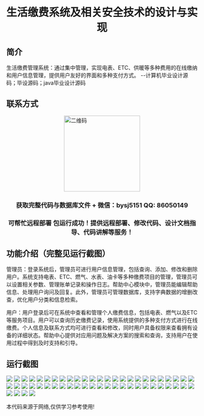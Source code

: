 <p><h1 align="center">生活缴费系统及相关安全技术的设计与实现</h1></p>

## 简介
生活缴费管理系统：通过集中管理，实现电表、ETC、供暖等多种费用的在线缴纳和用户信息管理，提供用户友好的界面和多种支付方式。    --计算机毕业设计源码；毕设源码；java毕业设计源码


## 联系方式
<img src="https://bs-1329754181.cos.ap-shanghai.myqcloud.com/wx.jpg" alt="二维码" style="display: block; margin: 0 auto;" width="200px">
<p><h3 align="center">获取完整代码与数据库文件 + 微信：bysj5151 QQ: 86050149</h3></p>
<p><h3 align="center">可帮忙远程部署 包运行成功！提供远程部署、修改代码、设计文档指导、代码讲解等服务！</h3></p>

## 功能介绍（完整见运行截图）
管理员：登录系统后，管理员可进行用户信息管理，包括查询、添加、修改和删除用户。系统支持电表、ETC、燃气、水表、油卡等多种缴费项目的管理，管理员可以设置相关参数、管理账单记录和操作日志。帮助中心模块中，管理员能编辑帮助信息、处理用户询问及回复。此外，管理员可管理数据库，支持字典数据的增删改查，优化用户分类和信息检索。

用户：用户登录后可在系统中查看和管理个人缴费信息，包括电表、燃气以及ETC等服务项目。用户可以查询历史缴费记录，使用系统提供的多种支付方式进行在线缴费。个人信息及联系方式均可进行查看和修改，同时用户具备权限来查看拥有设备的详细状态。帮助中心提供对应用问题及解决方案的搜索和查询，支持用户在使用过程中得到及时支持和引导。


## 运行截图
![](https://bs-1329754181.cos.ap-shanghai.myqcloud.com/ssm/LivingPaymentSystemAndRelatedSecurityTechnologies/img/001.jpg)
![](https://bs-1329754181.cos.ap-shanghai.myqcloud.com/ssm/LivingPaymentSystemAndRelatedSecurityTechnologies/img/002.jpg)
![](https://bs-1329754181.cos.ap-shanghai.myqcloud.com/ssm/LivingPaymentSystemAndRelatedSecurityTechnologies/img/003.jpg)
![](https://bs-1329754181.cos.ap-shanghai.myqcloud.com/ssm/LivingPaymentSystemAndRelatedSecurityTechnologies/img/004.jpg)
![](https://bs-1329754181.cos.ap-shanghai.myqcloud.com/ssm/LivingPaymentSystemAndRelatedSecurityTechnologies/img/005.jpg)
![](https://bs-1329754181.cos.ap-shanghai.myqcloud.com/ssm/LivingPaymentSystemAndRelatedSecurityTechnologies/img/006.jpg)
![](https://bs-1329754181.cos.ap-shanghai.myqcloud.com/ssm/LivingPaymentSystemAndRelatedSecurityTechnologies/img/007.jpg)
![](https://bs-1329754181.cos.ap-shanghai.myqcloud.com/ssm/LivingPaymentSystemAndRelatedSecurityTechnologies/img/008.jpg)
![](https://bs-1329754181.cos.ap-shanghai.myqcloud.com/ssm/LivingPaymentSystemAndRelatedSecurityTechnologies/img/009.jpg)
![](https://bs-1329754181.cos.ap-shanghai.myqcloud.com/ssm/LivingPaymentSystemAndRelatedSecurityTechnologies/img/010.jpg)
![](https://bs-1329754181.cos.ap-shanghai.myqcloud.com/ssm/LivingPaymentSystemAndRelatedSecurityTechnologies/img/011.jpg)
![](https://bs-1329754181.cos.ap-shanghai.myqcloud.com/ssm/LivingPaymentSystemAndRelatedSecurityTechnologies/img/012.jpg)
![](https://bs-1329754181.cos.ap-shanghai.myqcloud.com/ssm/LivingPaymentSystemAndRelatedSecurityTechnologies/img/013.jpg)
![](https://bs-1329754181.cos.ap-shanghai.myqcloud.com/ssm/LivingPaymentSystemAndRelatedSecurityTechnologies/img/014.jpg)
![](https://bs-1329754181.cos.ap-shanghai.myqcloud.com/ssm/LivingPaymentSystemAndRelatedSecurityTechnologies/img/015.jpg)
![](https://bs-1329754181.cos.ap-shanghai.myqcloud.com/ssm/LivingPaymentSystemAndRelatedSecurityTechnologies/img/016.jpg)
![](https://bs-1329754181.cos.ap-shanghai.myqcloud.com/ssm/LivingPaymentSystemAndRelatedSecurityTechnologies/img/017.jpg)
![](https://bs-1329754181.cos.ap-shanghai.myqcloud.com/ssm/LivingPaymentSystemAndRelatedSecurityTechnologies/img/018.jpg)
![](https://bs-1329754181.cos.ap-shanghai.myqcloud.com/ssm/LivingPaymentSystemAndRelatedSecurityTechnologies/img/019.jpg)
![](https://bs-1329754181.cos.ap-shanghai.myqcloud.com/ssm/LivingPaymentSystemAndRelatedSecurityTechnologies/img/020.jpg)
![](https://bs-1329754181.cos.ap-shanghai.myqcloud.com/ssm/LivingPaymentSystemAndRelatedSecurityTechnologies/img/021.jpg)
![](https://bs-1329754181.cos.ap-shanghai.myqcloud.com/ssm/LivingPaymentSystemAndRelatedSecurityTechnologies/img/022.jpg)
![](https://bs-1329754181.cos.ap-shanghai.myqcloud.com/ssm/LivingPaymentSystemAndRelatedSecurityTechnologies/img/023.jpg)
![](https://bs-1329754181.cos.ap-shanghai.myqcloud.com/ssm/LivingPaymentSystemAndRelatedSecurityTechnologies/img/024.jpg)
![](https://bs-1329754181.cos.ap-shanghai.myqcloud.com/ssm/LivingPaymentSystemAndRelatedSecurityTechnologies/img/025.jpg)
![](https://bs-1329754181.cos.ap-shanghai.myqcloud.com/ssm/LivingPaymentSystemAndRelatedSecurityTechnologies/img/026.jpg)
![](https://bs-1329754181.cos.ap-shanghai.myqcloud.com/ssm/LivingPaymentSystemAndRelatedSecurityTechnologies/img/027.jpg)
![](https://bs-1329754181.cos.ap-shanghai.myqcloud.com/ssm/LivingPaymentSystemAndRelatedSecurityTechnologies/img/028.jpg)
![](https://bs-1329754181.cos.ap-shanghai.myqcloud.com/ssm/LivingPaymentSystemAndRelatedSecurityTechnologies/img/029.jpg)
![](https://bs-1329754181.cos.ap-shanghai.myqcloud.com/ssm/LivingPaymentSystemAndRelatedSecurityTechnologies/img/030.jpg)
![](https://bs-1329754181.cos.ap-shanghai.myqcloud.com/ssm/LivingPaymentSystemAndRelatedSecurityTechnologies/img/031.jpg)
![](https://bs-1329754181.cos.ap-shanghai.myqcloud.com/ssm/LivingPaymentSystemAndRelatedSecurityTechnologies/img/032.jpg)
![](https://bs-1329754181.cos.ap-shanghai.myqcloud.com/ssm/LivingPaymentSystemAndRelatedSecurityTechnologies/img/033.jpg)
![](https://bs-1329754181.cos.ap-shanghai.myqcloud.com/ssm/LivingPaymentSystemAndRelatedSecurityTechnologies/img/034.jpg)
![](https://bs-1329754181.cos.ap-shanghai.myqcloud.com/ssm/LivingPaymentSystemAndRelatedSecurityTechnologies/img/035.jpg)
![](https://bs-1329754181.cos.ap-shanghai.myqcloud.com/ssm/LivingPaymentSystemAndRelatedSecurityTechnologies/img/036.jpg)
![](https://bs-1329754181.cos.ap-shanghai.myqcloud.com/ssm/LivingPaymentSystemAndRelatedSecurityTechnologies/img/037.jpg)
![](https://bs-1329754181.cos.ap-shanghai.myqcloud.com/ssm/LivingPaymentSystemAndRelatedSecurityTechnologies/img/038.jpg)
![](https://bs-1329754181.cos.ap-shanghai.myqcloud.com/ssm/LivingPaymentSystemAndRelatedSecurityTechnologies/img/039.jpg)
![](https://bs-1329754181.cos.ap-shanghai.myqcloud.com/ssm/LivingPaymentSystemAndRelatedSecurityTechnologies/img/040.jpg)
![](https://bs-1329754181.cos.ap-shanghai.myqcloud.com/ssm/LivingPaymentSystemAndRelatedSecurityTechnologies/img/041.jpg)
![](https://bs-1329754181.cos.ap-shanghai.myqcloud.com/ssm/LivingPaymentSystemAndRelatedSecurityTechnologies/img/042.jpg)
![](https://bs-1329754181.cos.ap-shanghai.myqcloud.com/ssm/LivingPaymentSystemAndRelatedSecurityTechnologies/img/043.jpg)
![](https://bs-1329754181.cos.ap-shanghai.myqcloud.com/ssm/LivingPaymentSystemAndRelatedSecurityTechnologies/img/044.jpg)
![](https://bs-1329754181.cos.ap-shanghai.myqcloud.com/ssm/LivingPaymentSystemAndRelatedSecurityTechnologies/img/045.jpg)
![](https://bs-1329754181.cos.ap-shanghai.myqcloud.com/ssm/LivingPaymentSystemAndRelatedSecurityTechnologies/img/046.jpg)
![](https://bs-1329754181.cos.ap-shanghai.myqcloud.com/ssm/LivingPaymentSystemAndRelatedSecurityTechnologies/img/047.jpg)
![](https://bs-1329754181.cos.ap-shanghai.myqcloud.com/ssm/LivingPaymentSystemAndRelatedSecurityTechnologies/img/048.jpg)
![](https://bs-1329754181.cos.ap-shanghai.myqcloud.com/ssm/LivingPaymentSystemAndRelatedSecurityTechnologies/img/049.jpg)
![](https://bs-1329754181.cos.ap-shanghai.myqcloud.com/ssm/LivingPaymentSystemAndRelatedSecurityTechnologies/img/050.jpg)
![](https://bs-1329754181.cos.ap-shanghai.myqcloud.com/ssm/LivingPaymentSystemAndRelatedSecurityTechnologies/img/051.jpg)
![](https://bs-1329754181.cos.ap-shanghai.myqcloud.com/ssm/LivingPaymentSystemAndRelatedSecurityTechnologies/img/052.jpg)
![](https://bs-1329754181.cos.ap-shanghai.myqcloud.com/ssm/LivingPaymentSystemAndRelatedSecurityTechnologies/img/053.jpg)
![](https://bs-1329754181.cos.ap-shanghai.myqcloud.com/ssm/LivingPaymentSystemAndRelatedSecurityTechnologies/img/054.jpg)

<p>本代码来源于网络,仅供学习参考使用!</p>
